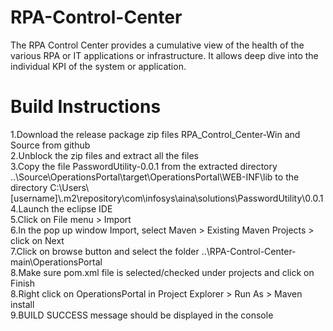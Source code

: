 # RPA-Control-Center
The RPA Control Center provides a cumulative view of the health of the various RPA or IT applications or infrastructure. It allows deep dive into the individual KPI of the system or application.

# Build Instructions
1.Download the release package zip files RPA_Control_Center-Win and Source from github <br/>
2.Unblock the zip files and extract all the files <br/>
3.Copy the file PasswordUtility-0.0.1 from the extracted directory ..\Source\OperationsPortal\target\OperationsPortal\WEB-INF\lib to the directory C:\Users\\[username]\\.m2\repository\com\infosys\aina\solutions\PasswordUtility\0.0.1 <br/>
4.Launch the eclipse IDE <br/>
5.Click on File menu > Import <br/>
6.In the pop up window Import, select Maven > Existing Maven Projects > click on Next <br/>
7.Click on browse button and select the folder ..\RPA-Control-Center-main\OperationsPortal <br/>
8.Make sure pom.xml file is selected/checked under projects and click on Finish <br/>
8.Right click on OperationsPortal in Project Explorer > Run As > Maven install <br/>
9.BUILD SUCCESS message should be displayed in the console <br/>

